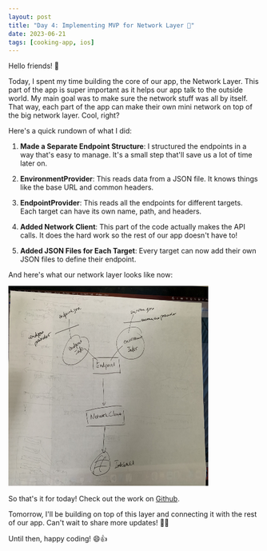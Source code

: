 ```yaml
---
layout: post
title: "Day 4: Implementing MVP for Network Layer 🚀"
date: 2023-06-21
tags: [cooking-app, ios]
---
```


Hello friends! 👋

Today, I spent my time building the core of our app, the Network Layer. This part of the app is super important as it helps our app talk to the outside world. My main goal was to make sure the network stuff was all by itself. That way, each part of the app can make their own mini network on top of the big network layer. Cool, right?

Here's a quick rundown of what I did:

1. **Made a Separate Endpoint Structure**: I structured the endpoints in a way that's easy to manage. It's a small step that'll save us a lot of time later on.

2. **EnvironmentProvider**: This reads data from a JSON file. It knows things like the base URL and common headers.

3. **EndpointProvider**: This reads all the endpoints for different targets. Each target can have its own name, path, and headers.

4. **Added Network Client**: This part of the code actually makes the API calls. It does the hard work so the rest of our app doesn't have to!

5. **Added JSON Files for Each Target**: Every target can now add their own JSON files to define their endpoint.

And here's what our network layer looks like now:

<img src="/assets/images/IMG_0950.jpg" width="400" height="400" alt="Network layer Structure">

So that's it for today! Check out the work on [Github](https://github.com/luudvan94/LetsCook/commit/d5f765a6571011059c23f1f63ec7069792f73ae3).

Tomorrow, I'll be building on top of this layer and connecting it with the rest of our app. Can't wait to share more updates! 🎉🚀

Until then, happy coding! 😄👍
